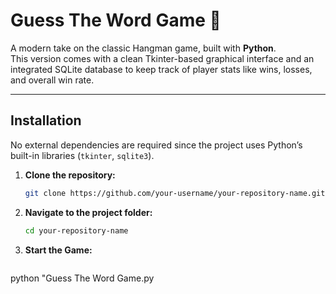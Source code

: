 # Guess The Word Game 🐍  

A modern take on the classic Hangman game, built with **Python**.  
This version comes with a clean Tkinter-based graphical interface and an integrated SQLite database to keep track of player stats like wins, losses, and overall win rate.  

---

## Installation  

No external dependencies are required since the project uses Python’s built-in libraries (`tkinter`, `sqlite3`).  

1. **Clone the repository:**  
   ```sh
   git clone https://github.com/your-username/your-repository-name.git
   
2. **Navigate to the project folder:**  
   ```sh
   cd your-repository-name
   
3. **Start the Game:**  
   ```sh
  python "Guess The Word Game.py


